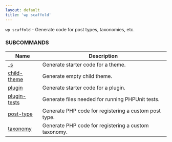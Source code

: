 ```yaml
---
layout: default
title: 'wp scaffold'
---
```


`wp scaffold` - Generate code for post types, taxonomies, etc.



### SUBCOMMANDS

<table>
	<thead>
	<tr>
		<th>Name</th>
		<th>Description</th>
	</tr>
	</thead>
	<tbody>
		<tr>
			<td><a href="/commands/scaffold/_s">_s</a></td>
			<td>Generate starter code for a theme.</td>
		</tr>
		<tr>
			<td><a href="/commands/scaffold/child-theme">child-theme</a></td>
			<td>Generate empty child theme.</td>
		</tr>
		<tr>
			<td><a href="/commands/scaffold/plugin">plugin</a></td>
			<td>Generate starter code for a plugin.</td>
		</tr>
		<tr>
			<td><a href="/commands/scaffold/plugin-tests">plugin-tests</a></td>
			<td>Generate files needed for running PHPUnit tests.</td>
		</tr>
		<tr>
			<td><a href="/commands/scaffold/post-type">post-type</a></td>
			<td>Generate PHP code for registering a custom post type.</td>
		</tr>
		<tr>
			<td><a href="/commands/scaffold/taxonomy">taxonomy</a></td>
			<td>Generate PHP code for registering a custom taxonomy.</td>
		</tr>
	</tbody>
</table>

